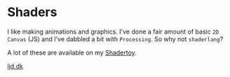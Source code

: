 # Shaders

I like making animations and graphics. I've done a fair amount of basic `2D Canvas` (JS) and I've dabbled a bit with `Processing`. So why not `shaderlang`?

A lot of these are available on my [Shadertoy](https://www.shadertoy.com/user/endymion).

[ljd.dk](https://ljd.dk)
